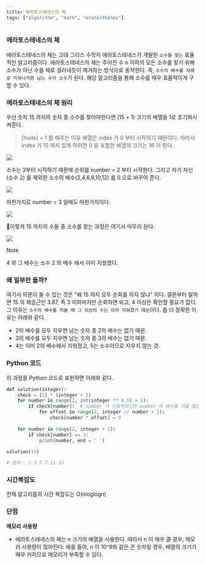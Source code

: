 ```yaml
---
title: 에라토스테네스의 체
tags: ["algorithm", "math", "eratosthenes"]
---
```


### 에라토스테네스의 체
에라토스테네스의 체는 고대 그리스 수학자 에라토스테네스가 개발한 `소수를 찾는` 효율적인 알고리즘이다. 에라토스테네스의 체는 주어진 수 n 이하의 모든 소수를 찾기 위해 소수가 아닌 수를 체로 걸러내듯이 제거하는 방식으로 동작한다. 즉, `소수의 배수를 차례로 지워나가면 남는 수가 소수`가 된다. 해당 알고리즘을 통해 소수를 매우 효율적이게 구할 수 있다.

### 에라토스테네스의 체 원리
우선 숫자 15 까지의 숫자 중 소수를 찾아야한다면 (15 + 1) 크기의 배열을 1로 초기화시켜준다.

> [!note] \+ 1 를 해주는 이유
> 배열은 index 가 0 부터 시작하기 때문이다. 따라서 index 가 15 까지 있게 하려면 0 을 포함한 배열의 크기는 16 이 된다.

![](Algorithm/images/Pasted%20image%2020240710161339.png)


소수는 2부터 시작하기 때문에 순회를 number = 2 부터 시작한다. 그리고 자기 자신(소수 2) 를 제외한 소수의 배수(2,4,6,8,10,12) 를 0 으로 바꾸어 준다.

![](Algorithm/images/Pasted%20image%2020240710161354.png)


마찬가지로 number = 3 일때도 마찬가지이다.

![](Algorithm/images/Pasted%20image%2020240710161409.png)


이렇게 15 까지의 수들 중 소수를 찾는 과정은 여기서 마무리 된다.

![](Algorithm/images/Pasted%20image%2020240710165442.png)

> [!note]
> 4 와 그 배수는 소수 2 의 배수 에서 이미 지웠졌다.

### 왜 일부만 돌까?
여기서 의문이 들 수 있는 것은 "왜 15 까지 모두 순회를 하지 않냐" 이다. 결론부터 말하면 15 의 제곱근인 3.87, 즉 3 이하까지만 순회하면 되고, 4 이상은 확인할 필요가 없다. 그 이유는 `소수의 배수를 지울 때 그 이상의 수는 이미 지워졌기 때문`이다. 좀 더 정확한 이유는 아래와 같다.

- 2의 배수를 모두 지우면 남는 숫자 중 2의 배수는 없기 때문.
- 3의 배수를 모두 지우면 남는 숫자 중 3의 배수는 없기 때문.
- 4는 이미 2의 배수에서 지워졌고, 5는 소수이므로 지우지 않는 것.

### Python 코드
이 과정을 Python 코드로 표현하면 아래와 같다.

```python
def solution(integer):  
    check = [1] * (integer + 1)  
    for number in range(2, int(integer ** 0.5) + 1):  
        if check[number]:  # number 가 지워져있으면 number 의 배수를 지울 필요가 없다.
            for offset in range(2, integer // number + 1):  
                check[number * offset] = 0  
  
    for number in range(2, integer + 1):  
        if check[number] == 1:  
            print(number, end = ' ')  
  
solution(15)

# 결과 : 2 3 5 7 11 13
```

### 시간복잡도
전체 알고리즘의 시간 복잡도는 O(nloglogn)

### 단점
**메모리 사용량**

- 에라토스테네스의 체는 n 크기의 배열을 사용한다. 따라서 n 이 매우 클 경우, 메모리 사용량이 많아진다. 예를 들어, n 이  10^9와 같은 큰 숫자일 경우, 배열의 크기가 매우 커지므로 메모리가 부족할 수 있다.
